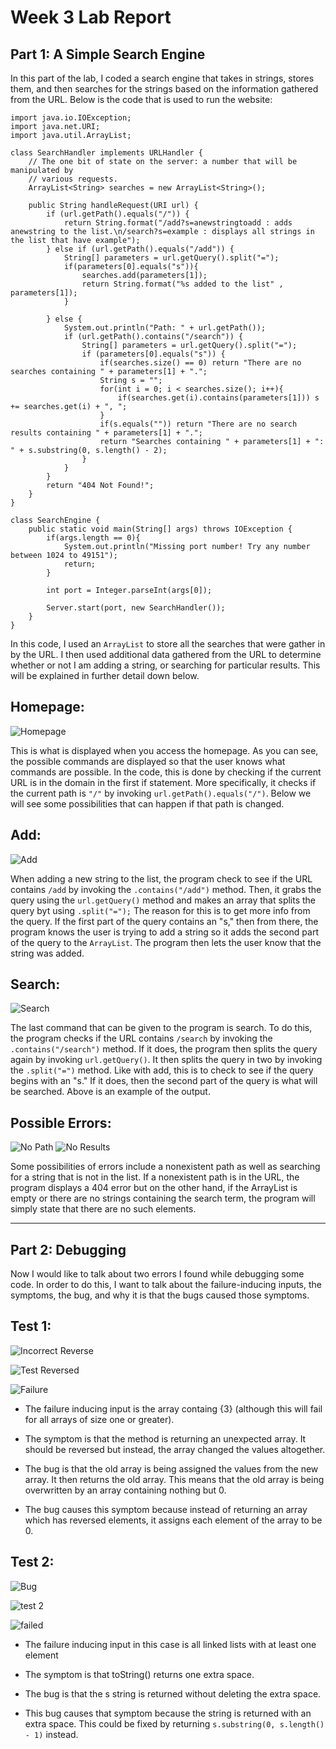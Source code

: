 # Week 3 Lab Report

## **Part 1: A Simple Search Engine**

In this part of the lab, I coded a search engine that takes in strings, stores them, and then searches for the strings based on the information gathered from the URL. Below is the code that is used to run the website:

```
import java.io.IOException;
import java.net.URI;
import java.util.ArrayList;

class SearchHandler implements URLHandler {
    // The one bit of state on the server: a number that will be manipulated by
    // various requests.
    ArrayList<String> searches = new ArrayList<String>();

    public String handleRequest(URI url) {
        if (url.getPath().equals("/")) {
            return String.format("/add?s=anewstringtoadd : adds anewstring to the list.\n/search?s=example : displays all strings in the list that have example");
        } else if (url.getPath().equals("/add")) {
            String[] parameters = url.getQuery().split("=");
            if(parameters[0].equals("s")){
                searches.add(parameters[1]);
                return String.format("%s added to the list" , parameters[1]);
            }
            
        } else {
            System.out.println("Path: " + url.getPath());
            if (url.getPath().contains("/search")) {
                String[] parameters = url.getQuery().split("=");
                if (parameters[0].equals("s")) {
                    if(searches.size() == 0) return "There are no searches containing " + parameters[1] + ".";
                    String s = "";
                    for(int i = 0; i < searches.size(); i++){
                        if(searches.get(i).contains(parameters[1])) s += searches.get(i) + ", "; 
                    }
                    if(s.equals("")) return "There are no search results containing " + parameters[1] + ".";
                    return "Searches containing " + parameters[1] + ": " + s.substring(0, s.length() - 2);
                }
            }
        }
        return "404 Not Found!";
    }
}

class SearchEngine {
    public static void main(String[] args) throws IOException {
        if(args.length == 0){
            System.out.println("Missing port number! Try any number between 1024 to 49151");
            return;
        }

        int port = Integer.parseInt(args[0]);

        Server.start(port, new SearchHandler());
    }
}
```

In this code, I used an `ArrayList` to store all the searches that were gather in by the URL. I then used additional data gathered from the URL to determine whether or not I am adding a string, or searching for particular results. This will be explained in further detail down below.

## Homepage:

![Homepage](homepage.png)

This is what is displayed when you access the homepage. As you can see, the possible commands are displayed so that the user knows what commands are possible. In the code, this is done by checking if the current URL is in the domain in the first if statement. More specifically, it checks if the current path is `"/"` by invoking `url.getPath().equals("/")`. Below we will see some possibilities that can happen if that path is changed.

## Add:

![Add](add.png)

When adding a new string to the list, the program check to see if the URL contains `/add` by invoking the `.contains("/add")` method. Then, it grabs the query using the `url.getQuery()` method and makes an array that splits the query byt using `.split("=");` The reason for this is to get more info from the query. If the first part of the query contains an "s," then from there, the program knows the user is trying to add a string so it adds the second part of the query to the `ArrayList`. The program then lets the user know that the string was added.

## Search:
![Search](search.png)

The last command that can be given to the program is search. To do this, the program checks if the URL contains `/search` by invoking the `.contains("/search")` method. If it does, the program then splits the query again by invoking `url.getQuery()`. It then splits the query in two by invoking the `.split("=")` method. Like with add, this is to check to see if the query begins with an "s." If it does, then the second part of the query is what will be searched. Above is an example of the output.

## Possible Errors:

![No Path](nopath.png) ![No Results](noresults.png)

Some possibilities of errors include a nonexistent path as well as searching for a string that is not in the list. If a nonexistent path is in the URL, the program displays a 404 error but on the other hand, if the ArrayList is empty or there are no strings containing the search term, the program will simply state that there are no such elements.

---
## **Part 2: Debugging**

Now I would like to talk about two errors I found while debugging some code. In order to do this, I want to talk about the failure-inducing inputs, the symptoms, the bug, and why it is that the bugs caused those symptoms. 

## Test 1:

![Incorrect Reverse](incorrectreverse.png)

![Test Reversed](testreversed.png)

![Failure](failure.png)

* The failure inducing input is the array containg {3} (although this will fail for all arrays of size one or greater).

* The symptom is that the method is returning an unexpected array. It should be reversed but instead, the array changed the values altogether.

* The bug is that the old array is being assigned the values from the new array. It then returns the old array. This means that the old array is being overwritten by an array containing nothing but 0.

* The bug causes this symptom because instead of returning an array which has reversed elements, it assigns each element of the array to be 0.

## Test 2:
![Bug](bug2.png)

![test 2](test2.png)

![failed](failed2.png)

* The failure inducing input in this case is all linked lists with at least one element

* The symptom is that toString() returns one extra space.

* The bug is that the s string is returned without deleting the extra space.

* This bug causes that symptom because the string is returned with an extra space. This could be fixed by returning `s.substring(0, s.length() - 1)` instead.

